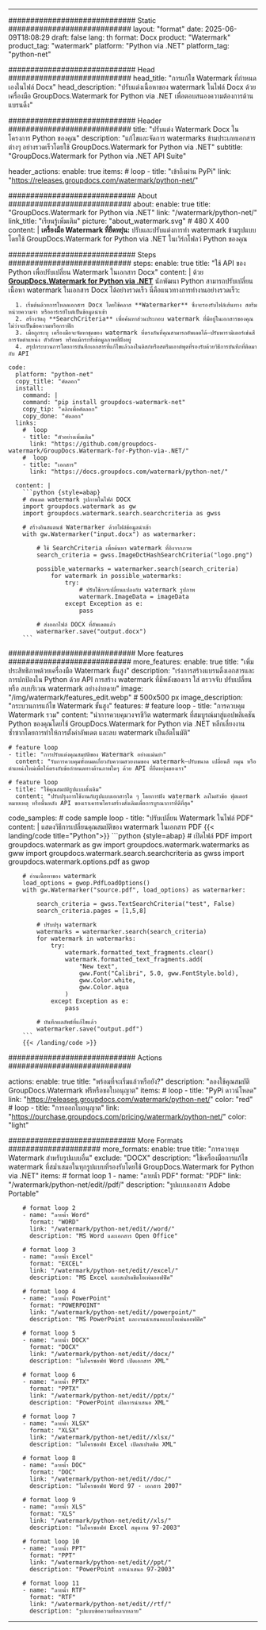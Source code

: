 
---
############################# Static ############################
layout: "format"
date:  2025-06-09T18:08:29
draft: false
lang: th
format: Docx
product: "Watermark"
product_tag: "watermark"
platform: "Python via .NET"
platform_tag: "python-net"

############################# Head ############################
head_title: "การแก้ไข Watermark ที่กำหนดเองในไฟล์ Docx"
head_description: "ปรับแต่งเนื้อหาของ watermark ในไฟล์ Docx ด้วยเครื่องมือ GroupDocs.Watermark for Python via .NET เพื่อตอบสนองความต้องการด้านแบรนดิ้ง"

############################# Header ############################
title: "ปรับแต่ง Watermark Docx ในโครงการ Python ของคุณ" 
description: "แก้ไขและจัดการ watermarks ข้ามประเภทเอกสารต่างๆ อย่างรวดเร็วโดยใช้ GroupDocs.Watermark for Python via .NET"
subtitle: "GroupDocs.Watermark for Python via .NET API Suite" 

header_actions:
  enable: true
  items:
    #  loop
    - title: "เข้าถึงผ่าน PyPi"
      link: "https://releases.groupdocs.com/watermark/python-net/"
      
############################# About ############################
about:
    enable: true
    title: "GroupDocs.Watermark for Python via .NET"
    link: "/watermark/python-net/"
    link_title: "เรียนรู้เพิ่มเติม"
    picture: "about_watermark.svg" # 480 X 400
    content: |
       **เครื่องมือ Watermark ที่ยืดหยุ่น:** ปรับและปรับแต่งการทำ watermark ข้ามรูปแบบโดยใช้ GroupDocs.Watermark for Python via .NET ในเวิร์กโฟลว์ Python ของคุณ

############################# Steps ############################
steps:
    enable: true
    title: "ใช้ API ของ Python เพื่อปรับเปลี่ยน Watermark ในเอกสาร Docx"
    content: |
      ด้วย **[GroupDocs.Watermark for Python via .NET](https://products.groupdocs.com/watermark/python-net/)** นักพัฒนา Python สามารถปรับเปลี่ยนเนื้อหา watermark ในเอกสาร Docx ได้อย่างรวดเร็ว นี่คือแนวทางการทำงานอย่างรวดเร็ว:
      
      1. เริ่มต้นด้วยการโหลดเอกสาร Docx โดยใช้คลาส **Watermarker** ซึ่งจะรองรับไฟล์เส้นทาง สตรีมหน่วยความจำ หรืออาร์เรย์ไบต์เป็นข้อมูลนำเข้า
      2. สร้างวัตถุ **SearchCriteria** เพื่อค้นหาส่วนประกอบ watermark ที่มีอยู่ในเอกสารของคุณไม่ว่าจะเป็นข้อความหรือกราฟิก
      3. เมื่อถูกระบุ เครื่องมือจะจัดหาชุดของ watermark ที่ตรงกันที่คุณสามารถอัพเดตได้—ปรับพารามิเตอร์เช่นสี การจัดตำแหน่ง ตัวอักษร หรือแม้กระทั่งข้อมูลภาพที่ฝังอยู่
      4. สรุปกระบวนการโดยการบันทึกเอกสารที่แก้ไขแล้วลงในดิสก์หรือสตรีมเอาต์พุตที่รองรับด้วยวิธีการบันทึกที่ติดมากับ API
   
    code:
      platform: "python-net"
      copy_title: "คัดลอก"
      install:
        command: |
        command: "pip install groupdocs-watermark-net"
        copy_tip: "คลิกเพื่อคัดลอก"
        copy_done: "คัดลอก"
      links:
        #  loop
        - title: "ตัวอย่างเพิ่มเติม"
          link: "https://github.com/groupdocs-watermark/GroupDocs.Watermark-for-Python-via-.NET/"
        #  loop
        - title: "เอกสาร"
          link: "https://docs.groupdocs.com/watermark/python-net/"
          
      content: |
        ```python {style=abap}
        # อัพเดต watermark รูปภาพในไฟล์ DOCX
        import groupdocs.watermark as gw
        import groupdocs.watermark.search.searchcriteria as gwss

        # สร้างอินสแตนซ์ Watermarker ด้วยไฟล์ข้อมูลนำเข้า
        with gw.Watermarker("input.docx") as watermarker:

            # ใช้ SearchCriteria เพื่อค้นหา watermark ที่อิงจากภาพ
            search_criteria = gwss.ImageDctHashSearchCriteria("logo.png")

            possible_watermarks = watermarker.search(search_criteria)
                for watermark in possible_watermarks:
                    try:
                        # ปรับใช้การเปลี่ยนแปลงกับ watermark รูปภาพ
                        watermark.ImageData = imageData
                    except Exception as e:
                        pass

            # ส่งออกไฟล์ DOCX ที่อัพเดตแล้ว
            watermarker.save("output.docx")
        ```     

############################# More features ############################
more_features:
  enable: true
  title: "เพิ่มประสิทธิภาพด้วยเครื่องมือ Watermark ขั้นสูง"
  description: "เร่งการสร้างแบรนดิ้งเอกสารและการปกป้องใน Python ด้วย API การสร้าง watermark ที่มีพลังของเรา ใส่ ตรวจจับ ปรับเปลี่ยน หรือ ลบบริเวณ watermark อย่างง่ายดาย"
  image: "/img/watermark/features_edit.webp" # 500x500 px
  image_description: "กระบวนการแก้ไข Watermark ขั้นสูง"
  features:
    # feature loop
    - title: "การควบคุม Watermark รวม"
      content: "นำการควบคุมวงจรชีวิต watermark ที่สมบูรณ์มาสู่แอปพลิเคชัน Python ของคุณโดยใช้ GroupDocs.Watermark for Python via .NET หลีกเลี่ยงงานซ้ำซากโดยการทำให้การตั้งค่าอัพเดต และลบ watermark เป็นอัตโนมัติ"

    # feature loop
    - title: "การปรับแต่งคุณสมบัติของ Watermark อย่างแม่นยำ"
      content: "รับการควบคุมทั้งหมดเกี่ยวกับความสวยงามของ watermark—ปรับขนาด เปลี่ยนสี หมุน หรือตำแหน่งใหม่เพื่อให้ตรงกับข้อกำหนดทางด้านภาพใดๆ ด้วย API ที่ยืดหยุ่นของเรา"

    # feature loop
    - title: "ใช้คุณสมบัติรูปแบบดั้งเดิม"
      content: "ปรับปรุงการใช้งานกับรูปแบบเอกสารใด ๆ โดยการฝัง watermark ลงในหัวข้อ ฟุตเตอร์ หมายเหตุ หรือพื้นหลัง API ของเราเคารพโครงสร้างดั้งเดิมเพื่อการบูรณาการที่ดีที่สุด"
      
  code_samples:
    # code sample loop
    - title: "ปรับเปลี่ยน Watermark ในไฟล์ PDF"
      content: |
        แสดงวิธีการเปลี่ยนคุณสมบัติของ watermark ในเอกสาร PDF
        {{< landing/code title="Python">}}
        ```python {style=abap}
        # เปิดไฟล์ PDF
        import groupdocs.watermark as gw
        import groupdocs.watermark.watermarks as gww
        import groupdocs.watermark.search.searchcriteria as gwss
        import groupdocs.watermark.options.pdf as gwop

        # อ่านเนื้อหาของ watermark
        load_options = gwop.PdfLoadOptions()
        with gw.Watermarker("source.pdf", load_options) as watermarker:

            search_criteria = gwss.TextSearchCriteria("test", False)
            search_criteria.pages = [1,5,8]

            # ปรับปรุง watermark
            watermarks = watermarker.search(search_criteria)
            for watermark in watermarks:
                try:
                    watermark.formatted_text_fragments.clear()
                    watermark.formatted_text_fragments.add(
                        "New text", 
                        gww.Font("Calibri", 5.0, gww.FontStyle.bold), 
                        gww.Color.white, 
                        gww.Color.aqua
                    )
                except Exception as e:
                    pass
        
            # บันทึกผลลัพธ์ที่แก้ไขแล้ว
            watermarker.save("output.pdf")
        ```
        {{< /landing/code >}}


############################# Actions ############################

actions:
  enable: true
  title: "พร้อมที่จะเริ่มแล้วหรือยัง?"
  description: "ลองใช้คุณสมบัติ GroupDocs.Watermark ฟรีหรือขอใบอนุญาต"
  items:
    #  loop
    - title: "PyPi ดาวน์โหลด"
      link: "https://releases.groupdocs.com/watermark/python-net/"
      color: "red"
        #  loop
    - title: "การออกใบอนุญาต"
      link: "https://purchase.groupdocs.com/pricing/watermark/python-net/"
      color: "light"


############################# More Formats #####################
more_formats:
    enable: true
    title: "การควบคุม Watermark สำหรับรูปแบบอื่น"
    exclude: "DOCX"
    description: "ใช้เครื่องมือการแก้ไข watermark ที่สม่ำเสมอในทุกรูปแบบที่รองรับโดยใช้ GroupDocs.Watermark for Python via .NET"
    items: 
        # format loop 1
        - name: "ลายน้ำ PDF"
          format: "PDF"
          link: "/watermark/python-net/edit//pdf/"
          description: "รูปแบบเอกสาร Adobe Portable"

        # format loop 2
        - name: "ลายน้ำ Word"
          format: "WORD"
          link: "/watermark/python-net/edit//word/"
          description: "MS Word และเอกสาร Open Office"
          
        # format loop 3
        - name: "ลายน้ำ Excel"
          format: "EXCEL"
          link: "/watermark/python-net/edit//excel/"
          description: "MS Excel และสเปรดชีตโอเพ่นออฟฟิศ"

        # format loop 4
        - name: "ลายน้ำ PowerPoint"
          format: "POWERPOINT"
          link: "/watermark/python-net/edit//powerpoint/"
          description: "MS PowerPoint และงานนำเสนอแบบโอเพ่นออฟฟิศ"

        # format loop 5
        - name: "ลายน้ำ DOCX"
          format: "DOCX"
          link: "/watermark/python-net/edit//docx/"
          description: "ไมโครซอฟท์ Word เปิดเอกสาร XML"
          
        # format loop 6
        - name: "ลายน้ำ PPTX"
          format: "PPTX"
          link: "/watermark/python-net/edit//pptx/"
          description: "PowerPoint เปิดการนำเสนอ XML"
          
        # format loop 7
        - name: "ลายน้ำ XLSX"
          format: "XLSX"
          link: "/watermark/python-net/edit//xlsx/"
          description: "ไมโครซอฟท์ Excel เปิดสเปรดชีต XML"

        # format loop 8
        - name: "ลายน้ำ DOC"
          format: "DOC"
          link: "/watermark/python-net/edit//doc/"
          description: "ไมโครซอฟท์ Word 97 - เอกสาร 2007"

        # format loop 9
        - name: "ลายน้ำ XLS"
          format: "XLS"
          link: "/watermark/python-net/edit//xls/"
          description: "ไมโครซอฟท์ Excel สมุดงาน 97-2003"

        # format loop 10
        - name: "ลายน้ำ PPT"
          format: "PPT"
          link: "/watermark/python-net/edit//ppt/"
          description: "PowerPoint การนำเสนอ 97-2003"

        # format loop 11
        - name: "ลายน้ำ RTF"
          format: "RTF"
          link: "/watermark/python-net/edit//rtf/"
          description: "รูปแบบข้อความที่หลากหลาย"

---